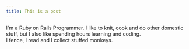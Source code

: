 ```yaml
---
title: This is a post
---
```


I'm a Ruby on Rails Programmer.  I like to knit, cook and do other domestic stuff, but I also like spending hours learning and coding.  
I fence, I read and I collect stuffed monkeys.